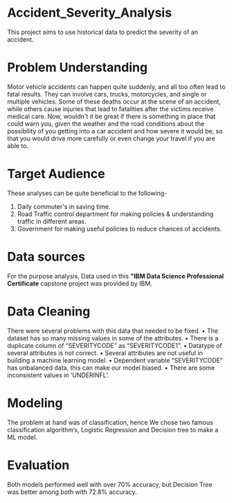 # Accident_Severity_Analysis
This project aims to use historical data to predict the severity of an accident.


# Problem Understanding
Motor vehicle accidents can happen quite suddenly, and all too often lead to fatal results. They can involve cars, trucks, motorcycles, and single or multiple vehicles. Some of these deaths occur at the scene of an accident, while others cause injuries that lead to fatalities after the victims receive medical care.
Now, wouldn't it be great if there is something in place that could warn you, given the weather and the road conditions about the possibility of you getting into a car accident and how severe it would be, so that you would drive more carefully or even change your travel if you are able to.

# Target Audience
These analyses can be quite beneficial to the following- 
1. Daily commuter's in saving time. 
2. Road Traffic control department for making policies & understanding traffic in different areas. 
3. Government for making useful policies to reduce chances of accidents.

# Data sources
For the purpose analysis, Data used in this **"IBM Data Science Professional Certificate** capstone project was provided by IBM.

# Data Cleaning
There were several problems with this data that needed to be fixed.
• The dataset has so many missing values in some of the attributes.
• There is a duplicate column of “SEVERITYCODE” as “SEVERITYCODE1”.
• Datatype of several attributes is not correct.
• Several attributes are not useful in building a machine learning model.
• Dependent variable “SEVERITYCODE” has unbalanced data, this can make our model biased.
• There are some inconsistent values in ‘UNDERINFL’.

# Modeling
The problem at hand was of classification, hence We chose two famous classification algorithm’s, Logistic Regression and Decision tree to make a ML model.

# Evaluation
Both models performed well with over 70% accuracy, but Decision Tree was better among both with 72.8% accuracy.
